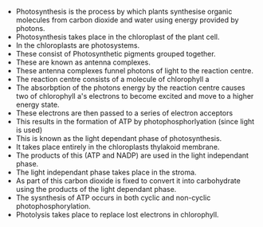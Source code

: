 - Photosynthesis is the process by which plants synthesise organic molecules from carbon dioxide and water using energy provided by photons.
- Photosynthesis takes place in the chloroplast of the plant cell.
- In the chloroplasts are photosystems.
- These consist of Photosynthetic pigments grouped together.
- These are known as antenna complexes.
- These antenna complexes funnel photons of light to the reaction centre.
- The reaction centre consists of a molecule of chlorophyll a
- The absorbption of the photons energy by the reaction centre causes two of chlorophyll a's electrons to become excited and move to a higher energy state.
- These electrons are then passed to a series of electron acceptors
- This results in the formation of ATP by photophosphorlyation (since light is used)
- This is known as the light dependant phase of photosynthesis.
- It takes place entirely in the chloroplasts thylakoid membrane.
- The products of this (ATP and NADP) are used in the light independant phase.
- The light independant phase takes place in the stroma.
- As part of this carbon dioxide is fixed to convert it into carbohydrate using the products of the light dependant phase.
- The sysnthesis of ATP occurs in both cyclic and non-cyclic photophosphorylation.
- Photolysis takes place to replace lost electrons in chlorophyll.
